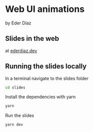 # Web UI animations

by Eder Díaz

## Slides in the web

at [ederdiaz.dev](https://ederdiaz.dev/web-ui-animations)

## Running the slides locally

In a terminal navigate to the slides folder

```sh
cd slides
```

Install the dependencies with yarn

```sh
yarn
```

Run the slides

```sh
yarn dev
```
